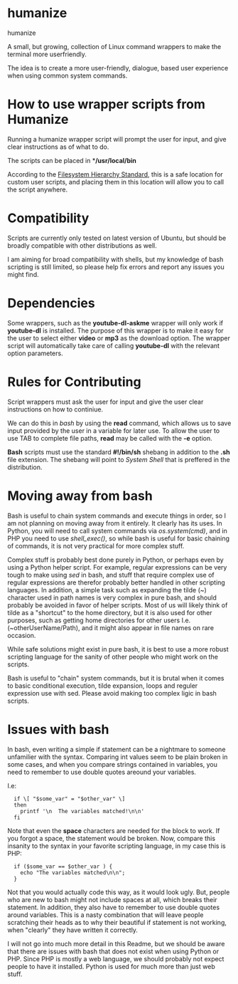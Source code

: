 # humanize
humanize

A small, but growing, collection of Linux command wrappers to make the terminal more userfriendly.

The idea is to create a more user-friendly, dialogue, based user experience when using common system commands.

# How to use wrapper scripts from Humanize
Running a humanize wrapper script will prompt the user for input, and give clear instructions as of what to do.

The scripts can be placed in ***/usr/local/bin**

According to the [Filesystem Hierarchy Standard](https://refspecs.linuxfoundation.org/FHS_3.0/fhs/index.html), this is a safe location for custom user scripts, and placing them in this location will allow you to call the script anywhere.

# Compatibility
Scripts are currently only tested on latest version of Ubuntu, but should be broadly compatible with other distributions as well.

I am aiming for broad compatibility with shells, but my knowledge of bash scripting is still limited, so please help fix errors and report any issues you might find.

# Dependencies
Some wrappers, such as the **youtube-dl-askme** wrapper will only work if **youtube-dl** is installed. The purpose of this wrapper is to make it easy for the user to select either **video** or **mp3** as the download option. The wrapper script will automatically take care of calling **youtube-dl** with the relevant option parameters.

# Rules for Contributing
Script wrappers must ask the user for input and give the user clear instructions on how to continiue.

We can do this in _bash_ by using the **read** command, which allows us to save input provided by the user in a variable for later use. To allow the user to use TAB to complete file paths, **read** may be called with the **-e** option.

**Bash** scripts must use the standard **#!/bin/sh** shebang in addition to the **.sh** file extension. The shebang will point to _System Shell_ that is preffered in the distribution.

# Moving away from bash
Bash is useful to chain system commands and execute things in order, so I am not planning on moving away from it entirely. It clearly has its uses. In Python, you will need to call system commands via _os.system(cmd)_, and in PHP you need to use _shell_exec()_, so while bash is useful for basic chaining of commands, it is not very practical for more complex stuff.

Complex stuff is probably best done purely in Python, or perhaps even by using a Python helper script. For example, regular expressions can be very tough to make using _sed_ in bash, and stuff that require complex use of regular expressions are therefor probably better handled in other scripting languages. In addition, a simple task such as expanding the tilde (~) character used in path names is very complex in pure bash, and should probably be avoided in favor of helper scripts. Most of us will likely think of tilde as a "shortcut" to the home directory, but it is also used for other purposes, such as getting home directories for other users I.e. (~otherUserName/Path), and it might also appear in file names on rare occasion.

While safe solutions might exist in pure bash, it is best to use a more robust scripting language for the sanity of other people who might work on the scripts.

Bash is useful to "chain" system commands, but it is brutal when it comes to basic conditional execution, tilde expansion, loops and reguler expression use with sed. Please avoid making too complex ligic in bash scripts.

# Issues with bash
In bash, even writing a simple if statement can be a nightmare to someone unfamilier with the syntax. Comparing int values seem to be plain broken in some cases, and when you compare strings contained in variables, you need to remember to use double quotes areound your variables.

I.e: 
```
  if \[ "$some_var" = "$other_var" \]
  then
    printf '\n  The variables matched!\n\n'
  fi
```
Note that even the **space** characters are needed for the block to work. If you forgot a space, the statement would be broken. Now, compare this insanity to the syntax in your favorite scripting language, in my case this is PHP:

```
  if ($some_var == $other_var ) {
    echo "The variables matched\n\n";
  }
```

Not that you would actually code this way, as it would look ugly. But, people who are new to bash might not include spaces at all, which breaks their statement. In addition, they also have to remember to use double quotes around variables. This is a nasty combination that will leave people scratching their heads as to why their beautiful if statement is not working, when "clearly" they have written it correctly.

I will not go into much more detail in this Readme, but we should be aware that there are issues with bash that does not exist when using Python or PHP. Since PHP is mostly a web language, we should probably not expect people to have it installed. Python is used for much more than just web stuff.




